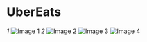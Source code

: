 # **UberEats**

*1*
![Image 1](https://firebasestorage.googleapis.com/v0/b/login-3fe6a.appspot.com/o/Github%2FUntitled-01.png?alt=media&token=4b0dfe86-e77f-491c-b27f-64a2c2078ec1)
*2*
![Image 2](https://firebasestorage.googleapis.com/v0/b/login-3fe6a.appspot.com/o/Github%2FUntitled-02.png?alt=media&token=36ce0a0b-ff34-429a-ad60-e4af562f0e63)
![Image 3](https://firebasestorage.googleapis.com/v0/b/login-3fe6a.appspot.com/o/Github%2FUntitled-03.png?alt=media&token=547fda12-8d31-4204-ba3e-7f9e3f3ff0f3)
![Image 4](https://firebasestorage.googleapis.com/v0/b/login-3fe6a.appspot.com/o/Github%2FUntitled-04.png?alt=media&token=6190d999-2050-42dc-94ea-b228937cc00b)
